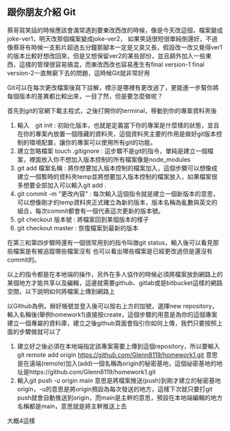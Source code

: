 ## 跟你朋友介紹 Git

蔡哥寫笑話的時候應該會滿常遇到要東改西改的時候，像是今天改這個，檔案變成joke-ver1，明天改那個檔案變成joke-ver2，
如果笑話很短很單純倒還好，不過像蔡哥有時候一支影片超過五分鐘那腳本一定是又臭又長，假設改一改又覺得ver1的版本比較好想改回來，但是又想保留ver2的某些部份，並且額外加入一些東西，這樣的管理很容易搞混，而東改西改也容易產生有final version-1 final version-2一直無窮下去的問題，這時候Git就非常好用

Git可以在每次更改檔案後寫下註解，標示是哪裡有更改過了，更能進一步幫你將每個版本的差異都比較出來，一目了然，但是要怎麼做呢？

首先到git的官網下載主程式，之後打開你的terminal，移動到你的專案資料夾後
1. 輸入　git init : 初始化版本，也就是定義當下你的專案是什麼樣的狀態，並且在你的專案內放置一個隱藏的資料夾，這個資料夾主要的作用是做好git版本控制的環境配置，讓你的專案可以使用所有git的功能。
2. 建立忽略檔案 touch .gitignore : 這步驟不是git的指令，單純是建立一個檔案，裡面放入你不想加入版本控制的所有檔案像是node_modules
3. git add 檔案名稱 : 將你想要加入版本控制的檔案加入，這個步驟可以想像成建立一個暫時的資料夾temp並將想要加入版本控制的檔案放入，如果檔案很多想要全部加入可以輸入git add .
4. git commit -m "更改內容" : 每次輸入這個指令就是建立一個新版本的意思，可以想像剛才的temp資料夾正式確立為新的版本，版本名稱為亂數與英文的組合，每次commit都會有一個代表這次更新的版本號。
5. git checkout 版本號 : 將檔案回到某個版本的樣子
6. git checkout master : 恢復檔案到最新的版本

在第三和第四步驟時還有一個很常用到的指令叫做git status，輸入後可以看見那些檔案是有被追蹤哪些檔案沒有
也可以看出哪些檔案是已經更改過但是還沒有commit的。

以上的指令都是在本地端的操作，另外在多人協作的時候必須將檔案放到網路上的某個地方才能共享以及編輯，這邊就需要github、gitlab或是bitbucket這樣的網路空間，以下說明如何將檔案上傳到網路上

以Github為例，辦好帳號並登入後可以按右上方的加號，選擇new repository，輸入名稱後(舉例homework1)直接按create，這個步驟的用意是為你的這個專案建立一個專屬的資料庫，建立之後github頁面會指引你如何上傳，我們只要按照上面的步驟做就可以了
1. 建立好之後必須在本地端指定該專案需要上傳到這個repository，所以要輸入
git remote add origin https://github.com/Glenn8119/homework1.git
意思是在遠端(remote)加入(add)一個名稱為origin的秘密基地，這個祕密基地的地址是https://github.com/Glenn8119/homework1.git
2. 輸入git push -u origin main
意思是將檔案推送(push)到剛才建立的秘密基地origin，-u的意思是將origin預設為每次發送的地方，這樣下次就只要打git push就會自動推送到origin，而main是主幹的意思，預設在本地端編輯的地方名稱都是main，意思就是將主幹推送上去

大概4這樣